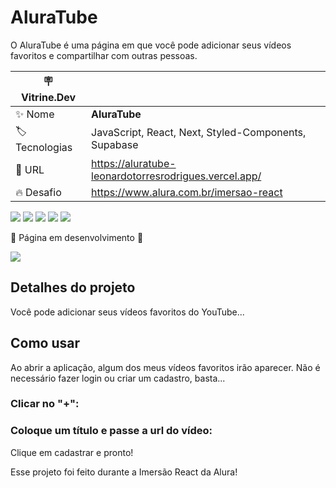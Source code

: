 # AluraTube

O AluraTube é uma página em que  você pode adicionar seus vídeos favoritos e compartilhar com outras pessoas.

| :placard: Vitrine.Dev |     |
| -------------  | --- |
| :sparkles: Nome        | **AluraTube**
| :label: Tecnologias | JavaScript, React, Next, Styled-Components, Supabase
| :rocket: URL         | https://aluratube-leonardotorresrodrigues.vercel.app/
| :fire: Desafio     | https://www.alura.com.br/imersao-react

<div>
  <img src="https://img.shields.io/badge/JavaScript-F7DF1E?style=for-the-badge&logo=javascript&logoColor=black">
  <img src="https://img.shields.io/badge/React-20232A?style=for-the-badge&logo=react&logoColor=61DAFB"/>
  <img src="https://img.shields.io/badge/Next-ffffff?style=for-the-badge&logo=nextdotjs&logoColor=000000"/>
  <img src="https://img.shields.io/badge/styled components-3C3C3C?style=for-the-badge&logo=styled-components&logoColor=DB7093">
  <img src="https://img.shields.io/badge/supabase-1C1C1C?style=for-the-badge&logo=supabase&logoColor=3ECF8E">
</div>

:construction: Página em desenvolvimento :construction:

<!-- Inserir imagem com a #vitrinedev ao final do link -->
![](https://via.placeholder.com/1200x500.png?text=imagem+lindona+do+meu+projeto#vitrinedev)

## Detalhes do projeto

Você pode adicionar seus vídeos favoritos do YouTube...

## Como usar

Ao abrir a aplicação, algum dos meus vídeos favoritos irão aparecer. Não é necessário fazer login ou criar um cadastro, basta...

### Clicar no "+":
<!-- adicionar imagem do + -->

### Coloque um título e passe a url do vídeo:

<!-- Inserir imagem adicionando vídeo -->

Clique em cadastrar e pronto!

Esse projeto foi feito durante a Imersão React da Alura!
